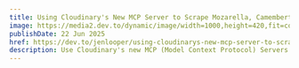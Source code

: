 ```yaml
---
title: Using Cloudinary's New MCP Server to Scrape Mozarella, Camembert and Parmesan
image: https://media2.dev.to/dynamic/image/width=1000,height=420,fit=cover,gravity=auto,format=auto/https%3A%2F%2Fdev-to-uploads.s3.amazonaws.com%2Fuploads%2Farticles%2Fn8r87rxnrj7lpl7r39j6.png
publishDate: 22 Jun 2025
href: https://dev.to/jenlooper/using-cloudinarys-new-mcp-server-to-scrape-mozarella-camembert-and-parmesan-1m4b
description: Use Cloudinary's new MCP (Model Context Protocol) Servers to leverage your favorite Cloudinary tasks from right within your favorite AI-enabled IDE like Cursor. Easy peasy cheesy!
---
```

